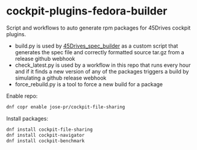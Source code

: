 # cockpit-plugins-fedora-builder


Script and workflows to auto generate rpm packages for 45Drives cockpit plugins.

* build.py is used by [45Drives_spec_builder](https://copr.fedorainfracloud.org/coprs/jose-pr/cockpit-file-sharing/package/45Drives_spec_builder/)
as a custom script that generates the spec file and correctly formatted source tar.gz from a release github webhook
* check_latest.py is used by a workflow in this repo that runs every hour and if it finds a new version of any of the packages triggers a build 
by simulating a github release webhook
* force_rebuild.py is a tool to force a new build for a package

Enable repo: 
```bash
dnf copr enable jose-pr/cockpit-file-sharing 
```
Install packages: 
```bash
dnf install cockpit-file-sharing
dnf install cockpit-navigator
dnf install cockpit-benchmark
```
